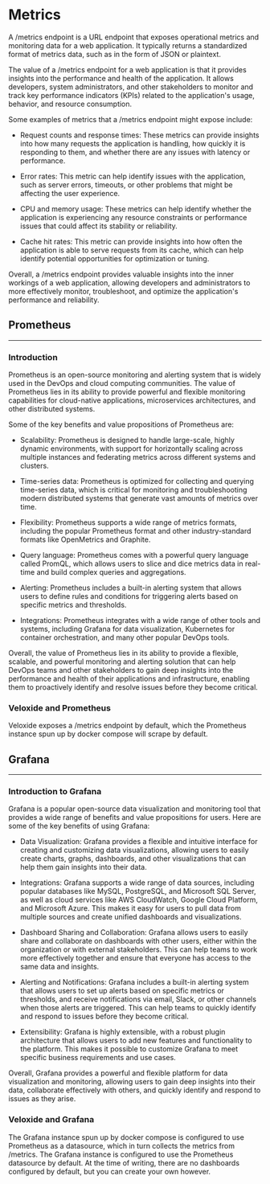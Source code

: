 # Metrics

A /metrics endpoint is a URL endpoint that exposes operational metrics and monitoring data for a web application. It typically returns a standardized format of metrics data, such as in the form of JSON or plaintext.

The value of a /metrics endpoint for a web application is that it provides insights into the performance and health of the application. It allows developers, system administrators, and other stakeholders to monitor and track key performance indicators (KPIs) related to the application's usage, behavior, and resource consumption.

Some examples of metrics that a /metrics endpoint might expose include:

- Request counts and response times: These metrics can provide insights into how many requests the application is handling, how quickly it is responding to them, and whether there are any issues with latency or performance.

- Error rates: This metric can help identify issues with the application, such as server errors, timeouts, or other problems that might be affecting the user experience.

- CPU and memory usage: These metrics can help identify whether the application is experiencing any resource constraints or performance issues that could affect its stability or reliability.

- Cache hit rates: This metric can provide insights into how often the application is able to serve requests from its cache, which can help identify potential opportunities for optimization or tuning.

Overall, a /metrics endpoint provides valuable insights into the inner workings of a web application, allowing developers and administrators to more effectively monitor, troubleshoot, and optimize the application's performance and reliability.

## Prometheus

---

### Introduction

Prometheus is an open-source monitoring and alerting system that is widely used in the DevOps and cloud computing communities. The value of Prometheus lies in its ability to provide powerful and flexible monitoring capabilities for cloud-native applications, microservices architectures, and other distributed systems.

Some of the key benefits and value propositions of Prometheus are:

- Scalability: Prometheus is designed to handle large-scale, highly dynamic environments, with support for horizontally scaling across multiple instances and federating metrics across different systems and clusters.

- Time-series data: Prometheus is optimized for collecting and querying time-series data, which is critical for monitoring and troubleshooting modern distributed systems that generate vast amounts of metrics over time.

- Flexibility: Prometheus supports a wide range of metrics formats, including the popular Prometheus format and other industry-standard formats like OpenMetrics and Graphite.

- Query language: Prometheus comes with a powerful query language called PromQL, which allows users to slice and dice metrics data in real-time and build complex queries and aggregations.

- Alerting: Prometheus includes a built-in alerting system that allows users to define rules and conditions for triggering alerts based on specific metrics and thresholds.

- Integrations: Prometheus integrates with a wide range of other tools and systems, including Grafana for data visualization, Kubernetes for container orchestration, and many other popular DevOps tools.

Overall, the value of Prometheus lies in its ability to provide a flexible, scalable, and powerful monitoring and alerting solution that can help DevOps teams and other stakeholders to gain deep insights into the performance and health of their applications and infrastructure, enabling them to proactively identify and resolve issues before they become critical.

### Veloxide and Prometheus

Veloxide exposes a /metrics endpoint by default, which the Prometheus instance spun up by docker compose will scrape by default.

## Grafana

---

### Introduction to Grafana

Grafana is a popular open-source data visualization and monitoring tool that provides a wide range of benefits and value propositions for users. Here are some of the key benefits of using Grafana:

- Data Visualization: Grafana provides a flexible and intuitive interface for creating and customizing data visualizations, allowing users to easily create charts, graphs, dashboards, and other visualizations that can help them gain insights into their data.

- Integrations: Grafana supports a wide range of data sources, including popular databases like MySQL, PostgreSQL, and Microsoft SQL Server, as well as cloud services like AWS CloudWatch, Google Cloud Platform, and Microsoft Azure. This makes it easy for users to pull data from multiple sources and create unified dashboards and visualizations.

- Dashboard Sharing and Collaboration: Grafana allows users to easily share and collaborate on dashboards with other users, either within the organization or with external stakeholders. This can help teams to work more effectively together and ensure that everyone has access to the same data and insights.

- Alerting and Notifications: Grafana includes a built-in alerting system that allows users to set up alerts based on specific metrics or thresholds, and receive notifications via email, Slack, or other channels when those alerts are triggered. This can help teams to quickly identify and respond to issues before they become critical.

- Extensibility: Grafana is highly extensible, with a robust plugin architecture that allows users to add new features and functionality to the platform. This makes it possible to customize Grafana to meet specific business requirements and use cases.

Overall, Grafana provides a powerful and flexible platform for data visualization and monitoring, allowing users to gain deep insights into their data, collaborate effectively with others, and quickly identify and respond to issues as they arise.

### Veloxide and Grafana

The Grafana instance spun up by docker compose is configured to use Prometheus as a datasource, which in turn collects the metrics from /metrics. The Grafana instance is configured to use the Prometheus datasource by default. At the time of writing, there are no dashboards configured by default, but you can create your own however.

